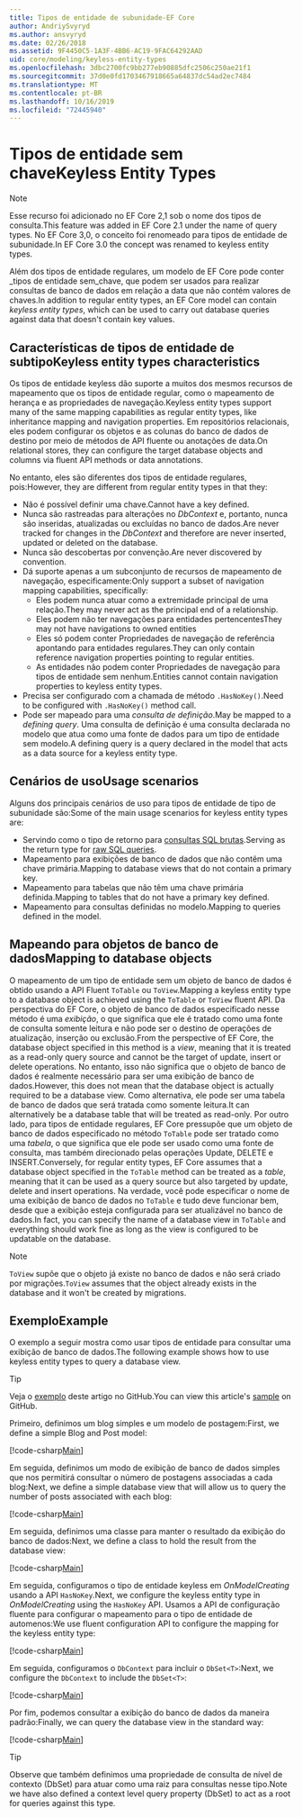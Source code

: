 ```yaml
---
title: Tipos de entidade de subunidade-EF Core
author: AndriySvyryd
ms.author: ansvyryd
ms.date: 02/26/2018
ms.assetid: 9F4450C5-1A3F-4BB6-AC19-9FAC64292AAD
uid: core/modeling/keyless-entity-types
ms.openlocfilehash: 3dbc2700fc9bb277eb90885dfc2506c250ae21f1
ms.sourcegitcommit: 37d0e0fd1703467918665a64837dc54ad2ec7484
ms.translationtype: MT
ms.contentlocale: pt-BR
ms.lasthandoff: 10/16/2019
ms.locfileid: "72445940"
---
```

# <a name="keyless-entity-types"></a><span data-ttu-id="6b1bb-102">Tipos de entidade sem chave</span><span class="sxs-lookup"><span data-stu-id="6b1bb-102">Keyless Entity Types</span></span>

> [!NOTE]
> <span data-ttu-id="6b1bb-103">Esse recurso foi adicionado no EF Core 2,1 sob o nome dos tipos de consulta.</span><span class="sxs-lookup"><span data-stu-id="6b1bb-103">This feature was added in EF Core 2.1 under the name of query types.</span></span> <span data-ttu-id="6b1bb-104">No EF Core 3,0, o conceito foi renomeado para tipos de entidade de subunidade.</span><span class="sxs-lookup"><span data-stu-id="6b1bb-104">In EF Core 3.0 the concept was renamed to keyless entity types.</span></span>

<span data-ttu-id="6b1bb-105">Além dos tipos de entidade regulares, um modelo de EF Core pode conter _tipos de entidade sem_chave, que podem ser usados para realizar consultas de banco de dados em relação a data que não contém valores de chaves.</span><span class="sxs-lookup"><span data-stu-id="6b1bb-105">In addition to regular entity types, an EF Core model can contain _keyless entity types_, which can be used to carry out database queries against data that doesn't contain key values.</span></span>

## <a name="keyless-entity-types-characteristics"></a><span data-ttu-id="6b1bb-106">Características de tipos de entidade de subtipo</span><span class="sxs-lookup"><span data-stu-id="6b1bb-106">Keyless entity types characteristics</span></span>

<span data-ttu-id="6b1bb-107">Os tipos de entidade keyless dão suporte a muitos dos mesmos recursos de mapeamento que os tipos de entidade regular, como o mapeamento de herança e as propriedades de navegação.</span><span class="sxs-lookup"><span data-stu-id="6b1bb-107">Keyless entity types support many of the same mapping capabilities as regular entity types, like inheritance mapping and navigation properties.</span></span> <span data-ttu-id="6b1bb-108">Em repositórios relacionais, eles podem configurar os objetos e as colunas do banco de dados de destino por meio de métodos de API fluente ou anotações de data.</span><span class="sxs-lookup"><span data-stu-id="6b1bb-108">On relational stores, they can configure the target database objects and columns via fluent API methods or data annotations.</span></span>

<span data-ttu-id="6b1bb-109">No entanto, eles são diferentes dos tipos de entidade regulares, pois:</span><span class="sxs-lookup"><span data-stu-id="6b1bb-109">However, they are different from regular entity types in that they:</span></span>

- <span data-ttu-id="6b1bb-110">Não é possível definir uma chave.</span><span class="sxs-lookup"><span data-stu-id="6b1bb-110">Cannot have a key defined.</span></span>
- <span data-ttu-id="6b1bb-111">Nunca são rastreadas para alterações no _DbContext_ e, portanto, nunca são inseridas, atualizadas ou excluídas no banco de dados.</span><span class="sxs-lookup"><span data-stu-id="6b1bb-111">Are never tracked for changes in the _DbContext_ and therefore are never inserted, updated or deleted on the database.</span></span>
- <span data-ttu-id="6b1bb-112">Nunca são descobertas por convenção.</span><span class="sxs-lookup"><span data-stu-id="6b1bb-112">Are never discovered by convention.</span></span>
- <span data-ttu-id="6b1bb-113">Dá suporte apenas a um subconjunto de recursos de mapeamento de navegação, especificamente:</span><span class="sxs-lookup"><span data-stu-id="6b1bb-113">Only support a subset of navigation mapping capabilities, specifically:</span></span>
  - <span data-ttu-id="6b1bb-114">Eles podem nunca atuar como a extremidade principal de uma relação.</span><span class="sxs-lookup"><span data-stu-id="6b1bb-114">They may never act as the principal end of a relationship.</span></span>
  - <span data-ttu-id="6b1bb-115">Eles podem não ter navegações para entidades pertencentes</span><span class="sxs-lookup"><span data-stu-id="6b1bb-115">They may not have navigations to owned entities</span></span>
  - <span data-ttu-id="6b1bb-116">Eles só podem conter Propriedades de navegação de referência apontando para entidades regulares.</span><span class="sxs-lookup"><span data-stu-id="6b1bb-116">They can only contain reference navigation properties pointing to regular entities.</span></span>
  - <span data-ttu-id="6b1bb-117">As entidades não podem conter Propriedades de navegação para tipos de entidade sem nenhum.</span><span class="sxs-lookup"><span data-stu-id="6b1bb-117">Entities cannot contain navigation properties to keyless entity types.</span></span>
- <span data-ttu-id="6b1bb-118">Precisa ser configurado com a chamada de método `.HasNoKey()`.</span><span class="sxs-lookup"><span data-stu-id="6b1bb-118">Need to be configured with `.HasNoKey()` method call.</span></span>
- <span data-ttu-id="6b1bb-119">Pode ser mapeado para uma _consulta de definição_.</span><span class="sxs-lookup"><span data-stu-id="6b1bb-119">May be mapped to a _defining query_.</span></span> <span data-ttu-id="6b1bb-120">Uma consulta de definição é uma consulta declarada no modelo que atua como uma fonte de dados para um tipo de entidade sem modelo.</span><span class="sxs-lookup"><span data-stu-id="6b1bb-120">A defining query is a query declared in the model that acts as a data source for a keyless entity type.</span></span>

## <a name="usage-scenarios"></a><span data-ttu-id="6b1bb-121">Cenários de uso</span><span class="sxs-lookup"><span data-stu-id="6b1bb-121">Usage scenarios</span></span>

<span data-ttu-id="6b1bb-122">Alguns dos principais cenários de uso para tipos de entidade de tipo de subunidade são:</span><span class="sxs-lookup"><span data-stu-id="6b1bb-122">Some of the main usage scenarios for keyless entity types are:</span></span>

- <span data-ttu-id="6b1bb-123">Servindo como o tipo de retorno para [consultas SQL brutas](xref:core/querying/raw-sql).</span><span class="sxs-lookup"><span data-stu-id="6b1bb-123">Serving as the return type for [raw SQL queries](xref:core/querying/raw-sql).</span></span>
- <span data-ttu-id="6b1bb-124">Mapeamento para exibições de banco de dados que não contêm uma chave primária.</span><span class="sxs-lookup"><span data-stu-id="6b1bb-124">Mapping to database views that do not contain a primary key.</span></span>
- <span data-ttu-id="6b1bb-125">Mapeamento para tabelas que não têm uma chave primária definida.</span><span class="sxs-lookup"><span data-stu-id="6b1bb-125">Mapping to tables that do not have a primary key defined.</span></span>
- <span data-ttu-id="6b1bb-126">Mapeamento para consultas definidas no modelo.</span><span class="sxs-lookup"><span data-stu-id="6b1bb-126">Mapping to queries defined in the model.</span></span>

## <a name="mapping-to-database-objects"></a><span data-ttu-id="6b1bb-127">Mapeando para objetos de banco de dados</span><span class="sxs-lookup"><span data-stu-id="6b1bb-127">Mapping to database objects</span></span>

<span data-ttu-id="6b1bb-128">O mapeamento de um tipo de entidade sem um objeto de banco de dados é obtido usando a API Fluent `ToTable` ou `ToView`.</span><span class="sxs-lookup"><span data-stu-id="6b1bb-128">Mapping a keyless entity type to a database object is achieved using the `ToTable` or `ToView` fluent API.</span></span> <span data-ttu-id="6b1bb-129">Da perspectiva do EF Core, o objeto de banco de dados especificado nesse método é uma _exibição_, o que significa que ele é tratado como uma fonte de consulta somente leitura e não pode ser o destino de operações de atualização, inserção ou exclusão.</span><span class="sxs-lookup"><span data-stu-id="6b1bb-129">From the perspective of EF Core, the database object specified in this method is a _view_, meaning that it is treated as a read-only query source and cannot be the target of update, insert or delete operations.</span></span> <span data-ttu-id="6b1bb-130">No entanto, isso não significa que o objeto de banco de dados é realmente necessário para ser uma exibição de banco de dados.</span><span class="sxs-lookup"><span data-stu-id="6b1bb-130">However, this does not mean that the database object is actually required to be a database view.</span></span> <span data-ttu-id="6b1bb-131">Como alternativa, ele pode ser uma tabela de banco de dados que será tratada como somente leitura.</span><span class="sxs-lookup"><span data-stu-id="6b1bb-131">It can alternatively be a database table that will be treated as read-only.</span></span> <span data-ttu-id="6b1bb-132">Por outro lado, para tipos de entidade regulares, EF Core pressupõe que um objeto de banco de dados especificado no método `ToTable` pode ser tratado como uma _tabela_, o que significa que ele pode ser usado como uma fonte de consulta, mas também direcionado pelas operações Update, DELETE e INSERT.</span><span class="sxs-lookup"><span data-stu-id="6b1bb-132">Conversely, for regular entity types, EF Core assumes that a database object specified in the `ToTable` method can be treated as a _table_, meaning that it can be used as a query source but also targeted by update, delete and insert operations.</span></span> <span data-ttu-id="6b1bb-133">Na verdade, você pode especificar o nome de uma exibição de banco de dados no `ToTable` e tudo deve funcionar bem, desde que a exibição esteja configurada para ser atualizável no banco de dados.</span><span class="sxs-lookup"><span data-stu-id="6b1bb-133">In fact, you can specify the name of a database view in `ToTable` and everything should work fine as long as the view is configured to be updatable on the database.</span></span>

> [!NOTE]
> <span data-ttu-id="6b1bb-134">`ToView` supõe que o objeto já existe no banco de dados e não será criado por migrações.</span><span class="sxs-lookup"><span data-stu-id="6b1bb-134">`ToView` assumes that the object already exists in the database and it won't be created by migrations.</span></span>

## <a name="example"></a><span data-ttu-id="6b1bb-135">Exemplo</span><span class="sxs-lookup"><span data-stu-id="6b1bb-135">Example</span></span>

<span data-ttu-id="6b1bb-136">O exemplo a seguir mostra como usar tipos de entidade para consultar uma exibição de banco de dados.</span><span class="sxs-lookup"><span data-stu-id="6b1bb-136">The following example shows how to use keyless entity types to query a database view.</span></span>

> [!TIP]
> <span data-ttu-id="6b1bb-137">Veja o [exemplo](https://github.com/aspnet/EntityFramework.Docs/tree/master/samples/core/KeylessEntityTypes) deste artigo no GitHub.</span><span class="sxs-lookup"><span data-stu-id="6b1bb-137">You can view this article's [sample](https://github.com/aspnet/EntityFramework.Docs/tree/master/samples/core/KeylessEntityTypes) on GitHub.</span></span>

<span data-ttu-id="6b1bb-138">Primeiro, definimos um blog simples e um modelo de postagem:</span><span class="sxs-lookup"><span data-stu-id="6b1bb-138">First, we define a simple Blog and Post model:</span></span>

[!code-csharp[Main](../../../samples/core/KeylessEntityTypes/Program.cs#Entities)]

<span data-ttu-id="6b1bb-139">Em seguida, definimos um modo de exibição de banco de dados simples que nos permitirá consultar o número de postagens associadas a cada blog:</span><span class="sxs-lookup"><span data-stu-id="6b1bb-139">Next, we define a simple database view that will allow us to query the number of posts associated with each blog:</span></span>

[!code-csharp[Main](../../../samples/core/KeylessEntityTypes/Program.cs#View)]

<span data-ttu-id="6b1bb-140">Em seguida, definimos uma classe para manter o resultado da exibição do banco de dados:</span><span class="sxs-lookup"><span data-stu-id="6b1bb-140">Next, we define a class to hold the result from the database view:</span></span>

[!code-csharp[Main](../../../samples/core/KeylessEntityTypes/Program.cs#KeylessEntityType)]

<span data-ttu-id="6b1bb-141">Em seguida, configuramos o tipo de entidade keyless em _OnModelCreating_ usando a API `HasNoKey`.</span><span class="sxs-lookup"><span data-stu-id="6b1bb-141">Next, we configure the keyless entity type in _OnModelCreating_ using the `HasNoKey` API.</span></span>
<span data-ttu-id="6b1bb-142">Usamos a API de configuração fluente para configurar o mapeamento para o tipo de entidade de automenos:</span><span class="sxs-lookup"><span data-stu-id="6b1bb-142">We use fluent configuration API to configure the mapping for the keyless entity type:</span></span>

[!code-csharp[Main](../../../samples/core/KeylessEntityTypes/Program.cs#Configuration)]

<span data-ttu-id="6b1bb-143">Em seguida, configuramos o `DbContext` para incluir o `DbSet<T>`:</span><span class="sxs-lookup"><span data-stu-id="6b1bb-143">Next, we configure the `DbContext` to include the `DbSet<T>`:</span></span>

[!code-csharp[Main](../../../samples/core/KeylessEntityTypes/Program.cs#DbSet)]

<span data-ttu-id="6b1bb-144">Por fim, podemos consultar a exibição do banco de dados da maneira padrão:</span><span class="sxs-lookup"><span data-stu-id="6b1bb-144">Finally, we can query the database view in the standard way:</span></span>

[!code-csharp[Main](../../../samples/core/KeylessEntityTypes/Program.cs#Query)]

> [!TIP]
> <span data-ttu-id="6b1bb-145">Observe que também definimos uma propriedade de consulta de nível de contexto (DbSet) para atuar como uma raiz para consultas nesse tipo.</span><span class="sxs-lookup"><span data-stu-id="6b1bb-145">Note we have also defined a context level query property (DbSet) to act as a root for queries against this type.</span></span>
